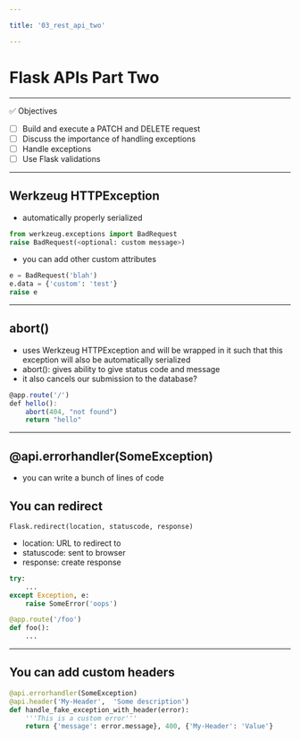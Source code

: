 ```yaml
---

title: '03_rest_api_two'

---
```


# Flask APIs Part Two

---

✅ Objectives

- [ ] Build and execute a PATCH and DELETE request
- [ ] Discuss the importance of handling exceptions
- [ ] Handle exceptions
- [ ] Use Flask validations

---

## Werkzeug HTTPException

- automatically properly serialized

```python
from werkzeug.exceptions import BadRequest
raise BadRequest(<optional: custom message>)
```
- you can add other custom attributes

```python
e = BadRequest('blah')
e.data = {'custom': 'test'}
raise e
```
---

## abort()

- uses Werkzeug HTTPException and will be wrapped in it such that this exception will also be automatically serialized
- abort(): gives ability to give status code and message
- it also cancels our submission to the database?

```js
@app.route('/')
def hello():
    abort(404, "not found")
    return "hello"
```

--- 

## @api.errorhandler(SomeException)

- you can write a bunch of lines of code


## You can redirect

`Flask.redirect(location, statuscode, response)`

- location: URL to redirect to
- statuscode: sent to browser
- response: create response

```python
try:
    ...
except Exception, e:
    raise SomeError('oops')

@app.route('/foo')
def foo():
    ...
```

---

## You can add custom headers

```python
@api.errorhandler(SomeException)
@api.header('My-Header',  'Some description')
def handle_fake_exception_with_header(error):
    '''This is a custom error'''
    return {'message': error.message}, 400, {'My-Header': 'Value'}
```